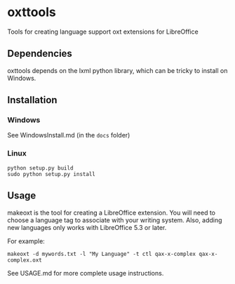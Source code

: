 # oxttools
Tools for creating language support oxt extensions for LibreOffice

## Dependencies
oxttools depends on the lxml python library, which can be tricky to install on Windows.

## Installation

### Windows
See WindowsInstall.md (in the `docs` folder)

### Linux
```
python setup.py build
sudo python setup.py install
```

## Usage
makeoxt is the tool for creating a LibreOffice extension. You will need to choose a language
tag to associate with your writing system. Also, adding new languages only works with
LibreOffice 5.3 or later.

For example:

```
makeoxt -d mywords.txt -l "My Language" -t ctl qax-x-complex qax-x-complex.oxt
```

See USAGE.md for more complete usage instructions.

